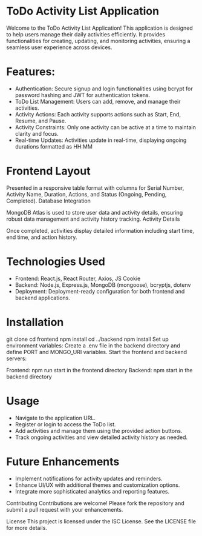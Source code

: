 # ToDo Activity List Application

Welcome to the ToDo Activity List Application! This application is designed to help users manage their daily activities efficiently. It provides functionalities for creating, updating, and monitoring activities, ensuring a seamless user experience across devices.

# Features:
 
* Authentication: Secure signup and login functionalities using bcrypt for password hashing and JWT for authentication tokens.
* ToDo List Management: Users can add, remove, and manage their activities.
* Activity Actions: Each activity supports actions such as Start, End, Resume, and Pause.
* Activity Constraints: Only one activity can be active at a time to maintain clarity and focus.
* Real-time Updates: Activities update in real-time, displaying ongoing durations formatted as HH:MM

# Frontend Layout

Presented in a responsive table format with columns for Serial Number, Activity Name, Duration, Actions, and Status (Ongoing, Pending, Completed).
Database Integration

MongoDB Atlas is used to store user data and activity details, ensuring robust data management and activity history tracking.
Activity Details

Once completed, activities display detailed information including start time, end time, and action history.

# Technologies Used
* Frontend: React.js, React Router, Axios, JS Cookie
* Backend: Node.js, Express.js, MongoDB (mongoose), bcryptjs, dotenv
* Deployment: Deployment-ready configuration for both frontend and backend applications.
  
# Installation

git clone <repository-url>
cd frontend
npm install
cd ../backend
npm install
Set up environment variables: Create a .env file in the backend directory and define PORT and MONGO_URI variables.
Start the frontend and backend servers:

Frontend: npm run start in the frontend directory
Backend: npm start in the backend directory

# Usage

* Navigate to the application URL.
* Register or login to access the ToDo list.
* Add activities and manage them using the provided action buttons.
* Track ongoing activities and view detailed activity history as needed.

# Future Enhancements
* Implement notifications for activity updates and reminders.
* Enhance UI/UX with additional themes and customization options.
* Integrate more sophisticated analytics and reporting features.
  
Contributing
Contributions are welcome! Please fork the repository and submit a pull request with your enhancements.

License
This project is licensed under the ISC License. See the LICENSE file for more details.
